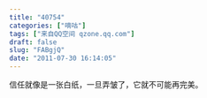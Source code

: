 ```yaml
---
title: "40754"
categories: ["嘀咕"]
tags: ["来自QQ空间 qzone.qq.com"]
draft: false
slug: "FABgjQ"
date: "2011-07-30 16:14:05"
---
```


信任就像是一张白纸，一旦弄皱了，它就不可能再完美。
